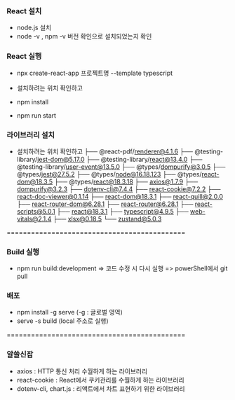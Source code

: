 ### React 설치
- node.js 설치
- node -v , npm -v 버전 확인으로 설치되었는지 확인

### React 실행
- npx create-react-app 프로젝트명 --template typescript
  
- 설치하려는 위치 확인하고
- npm install
- npm run start

### 라이브러리 설치
- 설치하려는 위치 확인하고
├── @react-pdf/renderer@4.1.6
├── @testing-library/jest-dom@5.17.0
├── @testing-library/react@13.4.0
├── @testing-library/user-event@13.5.0
├── @types/dompurify@3.0.5
├── @types/jest@27.5.2
├── @types/node@16.18.123
├── @types/react-dom@18.3.5
├── @types/react@18.3.18
├── axios@1.7.9
├── dompurify@3.2.3
├── dotenv-cli@7.4.4
├── react-cookie@7.2.2
├── react-doc-viewer@0.1.14
├── react-dom@18.3.1
├── react-quill@2.0.0
├── react-router-dom@6.28.1
├── react-router@6.28.1
├── react-scripts@5.0.1
├── react@18.3.1
├── typescript@4.9.5
├── web-vitals@2.1.4
├── xlsx@0.18.5
└── zustand@5.0.3

============================================

### Build 실행
- npm run build:development
=> 코드 수정 시 다시 실행
=> powerShell에서 git pull

### 배포
- npm install -g serve (-g : 글로벌 영역)
- serve -s build (local 주소로 실행)
  
============================================

### 알쓸신잡
- axios : HTTP 통신 처리 수월하게 하는 라이브러리
- react-cookie : React에서 쿠키관리를 수월하게 하는 라이브러리
- dotenv-cli, chart.js : 리액트에서 차트 표현하기 위한 라이브러리
